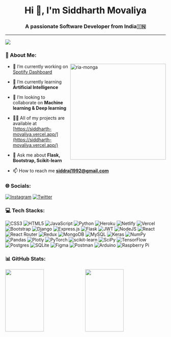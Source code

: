 <h1 align="center">Hi 👋, I'm Siddharth Movaliya</h1>

<h3 align="center">A passionate Software Developer from India🇮🇳</h3>

---

[![](https://visitcount.itsvg.in/api?id=siddharth-2382&icon=5&color=12)](https://visitcount.itsvg.in)

<h3>💫 About Me:</h3>

<img align="right" src="https://i.pinimg.com/564x/f7/a6/27/f7a6276644c0588b7dfdea6722ae95d1.jpg" alt="ria-monga" height="300" />

- 🔭 I’m currently working on [Spotify Dashboard](https://github.com/Siddharth-2382/Spotify-Dashboard-CLIENT)

- 🌱 I’m currently learning **Artificial Intelligence**

- 👯 I’m looking to collaborate on **Machine learning & Deep learning**

- 👨‍💻 All of my projects are available at [https://siddharth-movaliya.vercel.app/](https://siddharth-movaliya.vercel.app/)

- 💬 Ask me about **Flask, Bootstrap, Scikit-learn**

- 📫 How to reach me **siddraj1992@gmail.com**

<h3>🌐 Socials:</h3>

[![Instagram](https://img.shields.io/badge/Instagram-%23E4405F.svg?logo=Instagram&logoColor=white)](https://instagram.com/siddharth_2382) [![Twitter](https://img.shields.io/badge/Twitter-%231DA1F2.svg?logo=Twitter&logoColor=white)](https://twitter.com/siddharth_2382) <a href="https://siddharth-movaliya.vercel.app/" target="_blank"><img alt="" src="https://img.shields.io/badge/Portfolio-000?logo=vercel&logoColor=yellow&style=flat" style="vertical-align:center" /></a>

<h3 align="left">💻 Tech Stacks:</h3>

![CSS3](https://img.shields.io/badge/css3-%231572B6.svg?style=for-the-badge&logo=css3&logoColor=white) ![HTML5](https://img.shields.io/badge/html5-%23E34F26.svg?style=for-the-badge&logo=html5&logoColor=white) ![JavaScript](https://img.shields.io/badge/javascript-%23323330.svg?style=for-the-badge&logo=javascript&logoColor=%23F7DF1E) ![Python](https://img.shields.io/badge/python-3670A0?style=for-the-badge&logo=python&logoColor=ffdd54) ![Heroku](https://img.shields.io/badge/heroku-%23430098.svg?style=for-the-badge&logo=heroku&logoColor=white) ![Netlify](https://img.shields.io/badge/netlify-%23000000.svg?style=for-the-badge&logo=netlify&logoColor=#00C7B7) ![Vercel](https://img.shields.io/badge/vercel-%23000000.svg?style=for-the-badge&logo=vercel&logoColor=white) ![Bootstrap](https://img.shields.io/badge/bootstrap-%23563D7C.svg?style=for-the-badge&logo=bootstrap&logoColor=white) ![Django](https://img.shields.io/badge/django-%23092E20.svg?style=for-the-badge&logo=django&logoColor=white) ![Express.js](https://img.shields.io/badge/express.js-%23404d59.svg?style=for-the-badge&logo=express&logoColor=%2361DAFB) ![Flask](https://img.shields.io/badge/flask-%23000.svg?style=for-the-badge&logo=flask&logoColor=white) ![JWT](https://img.shields.io/badge/JWT-black?style=for-the-badge&logo=JSON%20web%20tokens) ![NodeJS](https://img.shields.io/badge/node.js-6DA55F?style=for-the-badge&logo=node.js&logoColor=white) ![React](https://img.shields.io/badge/react-%2320232a.svg?style=for-the-badge&logo=react&logoColor=%2361DAFB) ![React Router](https://img.shields.io/badge/React_Router-CA4245?style=for-the-badge&logo=react-router&logoColor=white) ![Redux](https://img.shields.io/badge/redux-%23593d88.svg?style=for-the-badge&logo=redux&logoColor=white) ![MongoDB](https://img.shields.io/badge/MongoDB-%234ea94b.svg?style=for-the-badge&logo=mongodb&logoColor=white) ![MySQL](https://img.shields.io/badge/mysql-%2300f.svg?style=for-the-badge&logo=mysql&logoColor=white) ![Keras](https://img.shields.io/badge/Keras-%23D00000.svg?style=for-the-badge&logo=Keras&logoColor=white) ![NumPy](https://img.shields.io/badge/numpy-%23013243.svg?style=for-the-badge&logo=numpy&logoColor=white) ![Pandas](https://img.shields.io/badge/pandas-%23150458.svg?style=for-the-badge&logo=pandas&logoColor=white) ![Plotly](https://img.shields.io/badge/Plotly-%233F4F75.svg?style=for-the-badge&logo=plotly&logoColor=white) ![PyTorch](https://img.shields.io/badge/PyTorch-%23EE4C2C.svg?style=for-the-badge&logo=PyTorch&logoColor=white) ![scikit-learn](https://img.shields.io/badge/scikit--learn-%23F7931E.svg?style=for-the-badge&logo=scikit-learn&logoColor=white) ![SciPy](https://img.shields.io/badge/SciPy-%230C55A5.svg?style=for-the-badge&logo=scipy&logoColor=%white) ![TensorFlow](https://img.shields.io/badge/TensorFlow-%23FF6F00.svg?style=for-the-badge&logo=TensorFlow&logoColor=white) ![Postgres](https://img.shields.io/badge/postgres-%23316192.svg?style=for-the-badge&logo=postgresql&logoColor=white) ![SQLite](https://img.shields.io/badge/sqlite-%2307405e.svg?style=for-the-badge&logo=sqlite&logoColor=white) 	![Figma](https://img.shields.io/badge/figma-%23F24E1E.svg?style=for-the-badge&logo=figma&logoColor=white) ![Postman](https://img.shields.io/badge/Postman-FF6C37?style=for-the-badge&logo=postman&logoColor=white) ![Arduino](https://img.shields.io/badge/-Arduino-00979D?style=for-the-badge&logo=Arduino&logoColor=white) ![Raspberry Pi](https://img.shields.io/badge/-RaspberryPi-C51A4A?style=for-the-badge&logo=Raspberry-Pi)

<h3>📊 GitHub Stats:</h3>

<div style="align: center">
  <img width="49%" height="195" src="https://github-readme-stats.vercel.app/api?username=Siddharth-2382&theme=radical&show_icons=true" />
  <img width="49%" height="195" src="https://github-readme-streak-stats.herokuapp.com/?user=Siddharth-2382&theme=radical&show_icons=true" />
</div>
